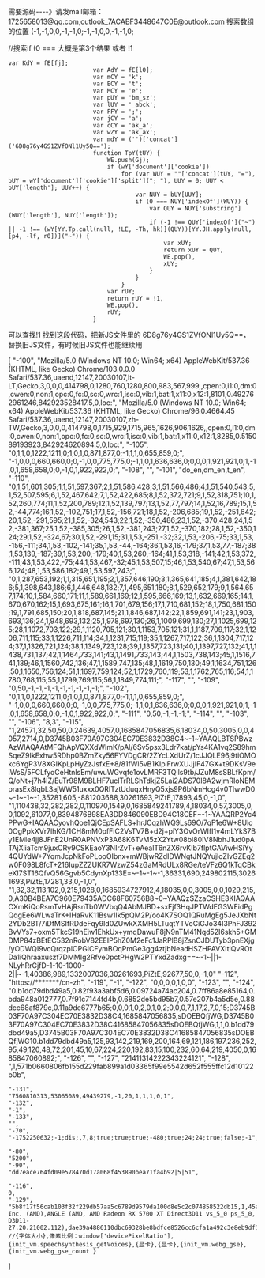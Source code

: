 需要源码----》请发mail邮箱：1725658013@qq.com,outlook_7ACABF3448647C0E@outlook.com
搜索数组的位置 (-1,-1,0,0,-1,-1,0;-1,-1,0,0,-1,-1,0;

//搜索if (0 ===  大概是第3个结果 或者  !1

```
var KdY = fE[fj];
                        var AdY = fE[l0];
                        var mCY = 'k';
                        var ECY = 't';
                        var MCY = 'e';
                        var pUY = 'bm_sz';
                        var lUY = '_abck';
                        var FFY = ';';
                        var jCY = 'a';
                        var cCY = 'ak_a';
                        var wZY = 'ak_ax';
                        var mdY = ('')['concat']('6D8g76y4GS1ZVfONl1Uy5Q==');
                        function TpY(tUY) {
                            WE.push(Gj);
                            if (wY['document']['cookie'])
                                for (var WUY = ""['concat'](tUY, "="), bUY = wY['document']['cookie']['split']("; "), UUY = 0; UUY < bUY['length']; UUY++) {
                                    var NUY = bUY[UUY];
                                    if (0 === NUY['indexOf'](WUY)) {
                                        var QUY = NUY['substring'](WUY['length'], NUY['length']);
                                        if (-1 !== QUY['indexOf']("~") || -1 !== (wY[YY.Tp.call(null, !LE, -Th, hk)](QUY))[YY.JH.apply(null, [p4, -lf, r0])]("~")) {
                                            var xUY;
                                            return xUY = QUY,
                                            WE.pop(),
                                            xUY;
                                        }
                                    }
                                }
                            var rUY;
                            return rUY = !1,
                            WE.pop(),
                            rUY;
                        }
```

可以查找!1 找到这段代码，把新JS文件里的 6D8g76y4GS1ZVfONl1Uy5Q==，替换旧JS文件，有时候旧JS文件也能继续用

[
    "-100",
    "Mozilla/5.0 (Windows NT 10.0; Win64; x64) AppleWebKit/537.36 (KHTML, like Gecko) Chrome/103.0.0.0 Safari/537.36,uaend,12147,20030107,lt-LT,Gecko,3,0,0,0,414798,0,1280,760,1280,800,983,567,999,,cpen:0,i1:0,dm:0,cwen:0,non:1,opc:0,fc:0,sc:0,wrc:1,isc:0,vib:1,bat:1,x11:0,x12:1,8101,0.492762961246,842923528417.5,0,loc:",
    "Mozilla/5.0 (Windows NT 10.0; Win64; x64) AppleWebKit/537.36 (KHTML, like Gecko) Chrome/96.0.4664.45 Safari/537.36,uaend,12147,20030107,zh-TW,Gecko,3,0,0,0,414798,0,1715,929,1715,965,1626,906,1626,,cpen:0,i1:0,dm:0,cwen:0,non:1,opc:0,fc:0,sc:0,wrc:1,isc:0,vib:1,bat:1,x11:0,x12:1,8285,0.515089193923,842924620894.5,0,loc:",
    "-105",
    "0,1,1,0,1222,1211,0;1,0,1,0,871,877,0;-1,1,1,0,655,859,0;",
    "-1,0,0,0,660,660,0;0,-1,0,0,775,775,0;-1,1,0,1,636,636,0;0,0,0,1,921,921,0;1,-1,0,1,658,658,0;0,-1,0,1,922,922,0;",
    "-108",
    "",
    "-101",
    "do_en,dm_en,t_en",
    "-110",
    "0,1,51,601,305;1,1,51,597,367;2,1,51,586,428;3,1,51,566,486;4,1,51,540,543;5,1,52,507,595;6,1,52,467,642;7,1,52,422,685;8,1,52,372,721;9,1,52,318,751;10,1,52,260,774;11,1,52,200,789;12,1,52,139,797;13,1,52,77,797;14,1,52,16,789;15,1,52,-44,774;16,1,52,-102,751;17,1,52,-156,721;18,1,52,-206,685;19,1,52,-251,642;20,1,52,-291,595;21,1,52,-324,543;22,1,52,-350,486;23,1,52,-370,428;24,1,52,-381,367;25,1,52,-385,305;26,1,52,-381,243;27,1,52,-370,182;28,1,52,-350,124;29,1,52,-324,67;30,1,52,-291,15;31,1,53,-251,-32;32,1,53,-206,-75;33,1,53,-156,-111;34,1,53,-102,-141;35,1,53,-44,-164;36,1,53,16,-179;37,1,53,77,-187;38,1,53,139,-187;39,1,53,200,-179;40,1,53,260,-164;41,1,53,318,-141;42,1,53,372,-111;43,1,53,422,-75;44,1,53,467,-32;45,1,53,507,15;46,1,53,540,67;47,1,53,566,124;48,1,53,586,182;49,1,53,597,243;",
    "0,1,287,653,192;1,1,315,651,195;2,1,357,646,190;3,1,365,641,185;4,1,381,642,186;5,1,398,643,186;6,1,446,648,182;7,1,495,651,180;8,1,529,652,179;9,1,564,657,174;10,1,584,660,171;11,1,589,661,169;12,1,595,666,169;13,1,632,669,165;14,1,670,670,162;15,1,693,675,161;16,1,701,679,156;17,1,710,681,152;18,1,750,681,150;19,1,791,685,150;20,1,818,687,145;21,1,846,687,142;22,1,859,691,141;23,1,903,693,136;24,1,948,693,132;25,1,978,697,130;26,1,1009,699,130;27,1,1025,699,125;28,1,1072,703,122;29,1,1120,705,121;30,1,1153,705,121;31,1,1187,709,117;32,1,1206,711,115;33,1,1226,711,114;34,1,1231,715,119;35,1,1267,717,122;36,1,1304,717,124;37,1,1326,721,124;38,1,1349,723,128;39,1,1357,723,131;40,1,1397,727,132;41,1,1438,731,137;42,1,1464,733,141;43,1,1491,733,143;44,1,1503,738,143;45,1,1516,741,139;46,1,1560,742,136;47,1,1589,747,135;48,1,1619,750,130;49,1,1634,751,126;50,1,1650,756,124;51,1,1697,759,124;52,1,1729,760,119;53,1,1762,765,116;54,1,1780,768,115;55,1,1799,769,115;56,1,1849,774,111;",
    "-117",
    "",
    "-109",
    "0,50,-1,-1,-1,-1,-1,-1,-1,-1,-1;",
    "-102",
    "0,1,1,0,1222,1211,0;1,0,1,0,871,877,0;-1,1,1,0,655,859,0;",
    "-1,0,0,0,660,660,0;0,-1,0,0,775,775,0;-1,1,0,1,636,636,0;0,0,0,1,921,921,0;1,-1,0,1,658,658,0;0,-1,0,1,922,922,0;",
    "-111",
    "0,50,-1,-1,-1;",
    "-114",
    "",
    "-103",
    "",
    "-106",
    "8,3",
    "-115",
    "1,24571,32,50,50,0,24639,4057,0,1685847056835,6,18034,0,50,3005,0,0,4057,2714,0,D3745B03F70A97C304EC70E3832D38C4~-1~YAAQLBTSPBwzAzWIAQAAtMFQhApVQXXdWImK/pAl/6Sv5psx3Ldr7kat/pYs4KA1vq2S89hmSqeZ9IkExhw5RDhp0BZmZky56FYVDgCR/2ZYcLXdUrZ/1cJJQLE96j9tiOMOkc6YgP3V8XGIKpLpHyZzJsfxE+8/81fWl5vB1KIplFrwXUJjIF47GX+t9DKsV9eiWsS/5FCLfyoCeHtnlsEm/uwuWGvqfe1ovLMRF3TQlls9tb/JZuM8sSBLfKpm/Q/oNt+j7h4lZ/EuTr98M9BLHF7uclTrRLShTdkjZ5Lai2ADS70I8A2wjmRIoNEMprasEx8lqbL3ajWW51uxxx0QRITztUduqxHnyQ5xjs9P6bNmHcg4v0TlwwD0~-1~-1~-1,35281,605,-881203688,30261693,PiZtE,17893,45,0,-1,0",
    "1,110438,32,282,282,0,110970,1549,0,1685849241789,4,18034,0,57,3005,0,0,1092,61077,0,8394876B98EA3DD846090EBD94C18CEF~-1~YAAQRP2Yc4PPwG+IAQAACyovhQoe1QjCEpSAFLS+hrJCqzhWQ9Ls69O/7qF1e6W+8Ulo0OgPpkXVr7lhKG/1CH8mM0pfFiC2VsTV7B+d2j+piY3OvOrWIfI1v4mLYkS7By1EMle4jj8JFnE2UnR0APNVxP3A68K6TvM5zX2Ytw08bl80IV8NbhJ1ud0pATAjXliaTcm9juxCRy9CSKEaoY3NIrZvT+eAealT6nZX6rvKIb7flptGAViwHSiYy4QUYdW+7YqmJcpNkFoPLooOIbnx+mWBjwRZdIDWNgtJNQYujloZlvGZEg2w0F098L8fcT+216IupZZZUKR7WzwZ54zGaMRdULx8RGe/teVFz6Q1kTqCBkeXI7ST16QfvQ56Ggvb5CdynXp133E=~-1~-1~-1,36331,690,249802115,30261693,PiZtE,17281,33,0,-1,0",
    "1,32,32,113,102,0,215,1028,0,1685934727912,4,18035,0,0,3005,0,0,1029,215,0,A30B4BEA7C960E79435ADC68F60756B8~0~YAAQzSZzaCSHE3KIAQAACXmKiQoRsmTvHAjRsnTb0WVbqQ4AbMJBD+sxFjf3HqJPTWdEG3WEidPgQqgEe6WLwaTrK+IHaRvK11Bsw1lk5pQM2P/oo4K7SOQ1QRuMgEg5JeJXbNt2YDb2BT/7iDfMSIfRDdeFqy9Id0ZUwkXXMH5LTuqtYTVoCiGJo34I3PhFJ392BvVYs7+oxm5TkcS19hEiw1EhkUx+ymqDawuF8jN9nTM41Nqd52I6skh5+GMDMP84zBEtEC532nRobV82EEIP5hZ0M2eFc1JaRPlB8jZsnCJDUTyb3pnEXjg/yODWQI9vcQrqzplOPGICFymBOqPmGe3gg4ztjbNeadHSZHPAVXItiQvROtDa1iQhraaxuszf7DMMIg2Rfve0pctPHgW2PTYxdZadxg==~-1~||1-NLyhRrGjfD-1-10-1000-2||~-1,40386,989,1332007036,30261693,PiZtE,92677,50,0,-1,0"
    "-112",
    "https://*******/cn-zh",
    "-119",
    "-1",
    "-122",
    "0,0,0,0,1,0,0",
    "-123",
    "",
    "-124",
    "0.b1dd79dbd49a5,0.82f93a3abf5d6,0.09724a74ac204,0.7ff86a8e85164,0.bda948a012777,0.7f91c7144fd4b,0.6852de5bd95b7,0.57e207b4a5d5e,0.88dcc68af879c,0.11a9de6777b65;0,0,0,1,0,2,0,1,0,2;0,0,0,7,1,17,2,7,0,15;D3745B03F70A97C304EC70E3832D38C4,1685847056835,sDOEBQfjWG,D3745B03F70A97C304EC70E3832D38C41685847056835sDOEBQfjWG,1,1,0.b1dd79dbd49a5,D3745B03F70A97C304EC70E3832D38C41685847056835sDOEBQfjWG10.b1dd79dbd49a5,125,93,142,219,169,200,164,69,121,186,197,236,252,95,49,120,48,72,201,45,10,67,224,220,192,83,15,100,232,60,64,219,4050,0,1685847060892;",
    "-126",
    "",
    "-127",
    "21411314222343224121",
    "-128",
    ",1,571b0660806fb155d229fab899a1d03365f99e5542d652f555ffc12d10122b0b",
    
    "-131",
    "7560810313,53065089,49439279,-1,20,1,1,1,0,1",
    "-132",
    "-1",
    "-133",
    "",
    "-70",
    "-1752250632;-1;dis;,7,8;true;true;true;-480;true;24;24;true;false;-1",
   
    "-80",
    "5200",
    "-90",
    "dd7eace764fd09e578470d17a068f453890bea71fa4b92|5|51",

    "-116",
    0,
    "-129",
    "5b8f17f56cab103f32f229db57aa5c6789d9579da100d8e5c2c074858522db15,1,45ab49e1eb44f8c5086b61996ae05e4f2e6ca6e26e39ab873c2bdababf35853b,Google Inc. (AMD),ANGLE (AMD, AMD Radeon RX 5700 XT Direct3D11 vs_5_0 ps_5_0, D3D11-27.20.21002.112),dae39a4886110dbc69328be8bdfce8526cc6cfa1a492c3e8eb9df1ec8c30bd68,25"
    //{字体大小},像素比例：window['devicePixelRatio'],{init_vm.speechsynthesis_getVoices},{显卡},{显卡},{init_vm.webg_gse},{init_vm.webg_gse_count }
]
